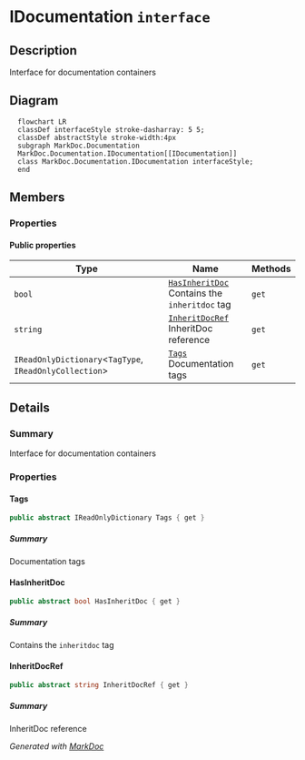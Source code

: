 # IDocumentation `interface`

## Description
Interface for documentation containers

## Diagram
```mermaid
  flowchart LR
  classDef interfaceStyle stroke-dasharray: 5 5;
  classDef abstractStyle stroke-width:4px
  subgraph MarkDoc.Documentation
  MarkDoc.Documentation.IDocumentation[[IDocumentation]]
  class MarkDoc.Documentation.IDocumentation interfaceStyle;
  end
```

## Members
### Properties
#### Public  properties
| Type | Name | Methods |
| --- | --- | --- |
| `bool` | [`HasInheritDoc`](markdocdocumentation-IDocumentation.md#hasinheritdoc)<br>Contains the `inheritdoc` tag | `get` |
| `string` | [`InheritDocRef`](markdocdocumentation-IDocumentation.md#inheritdocref)<br>InheritDoc reference | `get` |
| `IReadOnlyDictionary`&lt;`TagType`, `IReadOnlyCollection`&gt; | [`Tags`](markdocdocumentation-IDocumentation.md#tags)<br>Documentation tags | `get` |

## Details
### Summary
Interface for documentation containers

### Properties
#### Tags
```csharp
public abstract IReadOnlyDictionary Tags { get }
```
##### Summary
Documentation tags

#### HasInheritDoc
```csharp
public abstract bool HasInheritDoc { get }
```
##### Summary
Contains the `inheritdoc` tag

#### InheritDocRef
```csharp
public abstract string InheritDocRef { get }
```
##### Summary
InheritDoc reference

*Generated with* [*MarkDoc*](https://github.com/hailstorm75/MarkDoc.Core)
